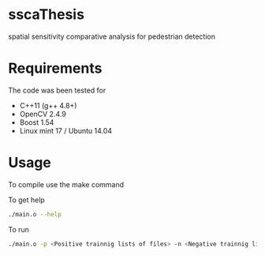 sscaThesis
==========

spatial sensitivity comparative analysis for pedestrian detection

Requirements
============

The code was been tested for 

- C++11 (g++ 4.8+)
- OpenCV 2.4.9
- Boost 1.54
- Linux mint 17 / Ubuntu 14.04


Usage
====

To compile use the make command

To get help
```bash
./main.o --help 
```
To run 
```bash
./main.o -p <Positive trainnig lists of files> -n <Negative trainnig lists of files> -t <Negative trainnig lists of files>  -c <Select Clasifier, svm & boost are supported>
```
